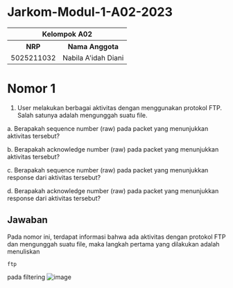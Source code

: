 # Jarkom-Modul-1-A02-2023
<table>
    <tr>
        <th colspan=2> Kelompok A02 </th>
    </tr>
    <tr>
        <th>NRP</th>
        <th>Nama Anggota</th>
    </tr>
    <tr>
        <td>5025211032</td>
        <td>Nabila A'idah Diani</td>
    </tr>
</table>


# Nomor 1
1. User melakukan berbagai aktivitas dengan menggunakan protokol FTP. Salah satunya adalah mengunggah suatu file.
   
a. Berapakah sequence number (raw) pada packet yang menunjukkan aktivitas tersebut? 

b. Berapakah acknowledge number (raw) pada packet yang menunjukkan aktivitas tersebut? 

c. Berapakah sequence number (raw) pada packet yang menunjukkan response dari aktivitas tersebut?

d. Berapakah acknowledge number (raw) pada packet yang menunjukkan response dari aktivitas tersebut?

## Jawaban

Pada nomor ini, terdapat informasi bahwa ada aktivitas dengan protokol FTP dan mengunggah suatu file, maka langkah pertama yang dilakukan adalah menuliskan
```
ftp
```
pada filtering
![image](https://github.com/nabilaaidah/Jarkom-Modul-1-A02-2023/assets/110476969/63b58dc5-8c3b-4b5d-b248-440d4bbf6880)
